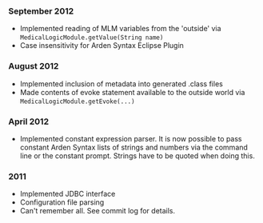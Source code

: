 ### September 2012

* Implemented reading of MLM variables from the 'outside' via `MedicalLogicModule.getValue(String name)`
* Case insensitivity for Arden Syntax Eclipse Plugin

### August 2012

* Implemented inclusion of metadata into generated .class files
* Made contents of evoke statement available to the outside world via `MedicalLogicModule.getEvoke(...)`

### April 2012

* Implemented constant expression parser. It is now possible to pass constant Arden Syntax lists of strings
  and numbers via the command line or the constant prompt. Strings have to be quoted when doing this.

### 2011

* Implemented JDBC interface
* Configuration file parsing
* Can't remember all. See commit log for details.